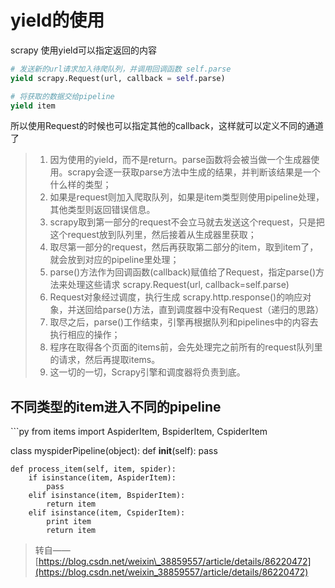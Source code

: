 # yield的使用

scrapy 使用yield可以指定返回的内容

```python
# 发送新的url请求加入待爬队列，并调用回调函数 self.parse
yield scrapy.Request(url, callback = self.parse)

# 将获取的数据交给pipeline
yield item
```

所以使用Request的时候也可以指定其他的callback，这样就可以定义不同的通道了

> 1. 因为使用的yield，而不是return。parse函数将会被当做一个生成器使用。scrapy会逐一获取parse方法中生成的结果，并判断该结果是一个什么样的类型；
> 2. 如果是request则加入爬取队列，如果是item类型则使用pipeline处理，其他类型则返回错误信息。
> 3. scrapy取到第一部分的request不会立马就去发送这个request，只是把这个request放到队列里，然后接着从生成器里获取；
> 4. 取尽第一部分的request，然后再获取第二部分的item，取到item了，就会放到对应的pipeline里处理；
> 5. parse\(\)方法作为回调函数\(callback\)赋值给了Request，指定parse\(\)方法来处理这些请求 scrapy.Request\(url, callback=self.parse\)
> 6. Request对象经过调度，执行生成 scrapy.http.response\(\)的响应对象，并送回给parse\(\)方法，直到调度器中没有Request（递归的思路）
> 7. 取尽之后，parse\(\)工作结束，引擎再根据队列和pipelines中的内容去执行相应的操作；
> 8. 程序在取得各个页面的items前，会先处理完之前所有的request队列里的请求，然后再提取items。
> 9. 这一切的一切，Scrapy引擎和调度器将负责到底。

## 不同类型的item进入不同的pipeline

\`\`\`py from items import AspiderItem, BspiderItem, CspiderItem

class myspiderPipeline\(object\): def **init**\(self\): pass

```text
def process_item(self, item, spider):
    if isinstance(item, AspiderItem):
        pass
    elif isinstance(item, BspiderItem):
        return item
    elif isinstance(item, CspiderItem):
        print item
        return item
```

> 转自——[https://blog.csdn.net/weixin\_38859557/article/details/86220472](https://blog.csdn.net/weixin_38859557/article/details/86220472)

